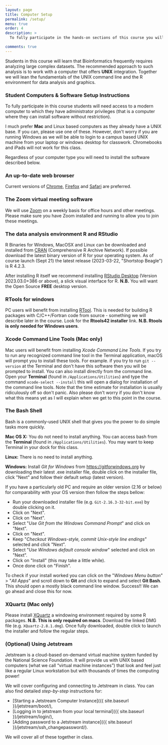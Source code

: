 ```yaml
---
layout: page
title: Computer Setup 
permalink: /setup/
menu: true
order: 4
description: > 
  To fully participate in the hands-on sections of this course you will need access to the software described below on your **own laptop**. Note that you may need Administrator privileges/permissions to install some of these.

comments: true
---
```


Students in this course will learn that Bioinformatics frequently requires analyzing large complex datasets. The recommended approach to such analysis is to work with a computer that offers **UNIX** integration. Together we will lean the fundamentals of the UNIX command line and the R environment for data analysis and graphics.


### Student Computers & Software Setup Instructions
To fully participate in this course students will need access to a modern computer to which they have administrator privileges (that is a computer where they can install software without restriction).  

I much prefer **Mac** and Linux based computers as they already have a UNIX base.  If you can, please use one of these.  However, don't worry if you are running Windows as we will be able to login to a campus based UNIX machine from your laptop or windows desktop for classwork. Chromebooks and iPads will not work for this class.

Regardless of your computer type you will need to install the software described below.

### An up-to-date **web browser** 
Current versions of [Chrome](https://www.google.com/chrome/), [Firefox](http://www.mozilla.org/firefox/) and [Safari](Safari) are preferred.

### The Zoom virtual meeting software  
We will use [Zoom](https://ucsd.zoom.us) on a weekly basis for office hours and other meetings. Please make sure you have Zoom installed and running to allow you to join these meetings.   

### The data analysis environment **R** and **RStudio**
R Binaries for Windows, MacOSX and Linux can be downloaded and installed from [CRAN](http://cran.r-project.org/index.html) (Comprehensive R Archive Network). If possible download the latest binary version of R for your operating system. As of course launch (Sept 21) the latest release (2023-03-22, "Shortstop Beagle") is R 4.2.3.

After installing R itself we recommend installing [RStudio Desktop](https://www.rstudio.com/products/rstudio/download/#download) (Version 2023.03.0+386 or above), a slick visual interface for R. **N.B.** You will want the Open Source **FREE** desktop version.


### RTools for windows
PC users will benefit from installing [RTool](https://cran.r-project.org/bin/windows/Rtools/). This is needed for building R packages with C/C++/Fortran code from source - something we will describe later in the course. Look for the **Rtools42 installer** link. **N.B. Rtools is only needed for Windows users**.  


### Xcode Command Line Tools (Mac only)
Mac users will benefit from installing *Xcode Command Line Tools*. If you try to run any recognized command line tool in the Terminal application, macOS will prompt you to install these tools. For example. if you try to run `git --version` at the Terminal and don't have this software then you will be prompted to install. You can also install directly from the command line. Open your **Terminal** (found in `/Applications/Utilities`) and type the command `xcode-select --install` this will open a dialog for installation of the command line tools. Note that the time estimate for installation is usually ridiculously off so don't panic.  Also please don't worry if you don't know what this means yet as I will explain when we get to this point in the course.  


### The Bash Shell
Bash is a commonly-used UNIX shell that gives you the power to do simple tasks more quickly.

**Mac OS X:** You do not need to install anything. You can access bash from the **Terminal** (found in `/Applications/Utilities`). You may want to keep Terminal in your dock for this class.

**Linux:** There is no need to install anything.

**Windows:** Install *Git for Windows* from <https://gitforwindows.org> by downloading their latest .exe installer file, double click on the installer file, click "Next" and follow their default setup (latest version).  

If you have a particularly old PC and require an older version (2.16 or below) for comparability with your OS version then follow the steps bellow:
- Run your downloaded installer file (e.g. `Git-2.16.3-32-bit.exe`) by double clicking on it.
- Click on "Next".
- Click on "Next".
- Select "*Use Git from the Windows Command Prompt*" and click on "Next".
- Click on "Next".
- Keep "*Checkout Windows-style, commit Unix-style line endings*" selected and click "Next".
- Select "*Use Windows default console window*" selected and click on "Next".
- Click on "Install" (this may take a little while).
- Once done click on "Finish".

To check if your install worked you can click on the "*Windows Menu button*" > "*All Apps*" and scroll down to **Git** and click to expand and select **Git Bash**. This should open a mostly black command line window. Success!! We can go ahead and close this for now.    

### XQuartz (Mac only)
Please install [XQuartz](https://www.xquartz.org) a windowing environment required by some R packages. **N.B. This is only required on macs**. Download the linked DMG file (e.g. `XQuartz-2.8.1.dmg`). Once fully downloaded, double click to launch the installer and follow the regular steps.





<!-- 
### Text Editor
When you're writing code, it's nice to have a text editor that is optimized for writing code, with features like automatic color-coding of key words. The default text editor on Mac OS X and Linux is usually set to Vim, which is not famous for being intuitive. if you accidentally find yourself stuck in it, try typing the **escape key**, followed by **:q!** (colon, lower-case 'q', exclamation mark), then hitting Return to return to the shell. Nano is a basic editor and the default that we will use during this course. 


**Mac OS X:** nano should be pre-installed.

**Linux:** nano should be pre-installed.

**Windows:** Nano can be installed as a plugin to mobaxterm (see above). First start mobaxterm and then in the mobaxterm terminal type: `mobapt` Pressing Return will bring up a panel listing available additions. Please select **nano** by clicking on its entry and then the “Install/Update” button.
 --> 

### (Optional) Using Jetstream

Jetstream is a cloud-based on-demand virtual machine system funded by the National Science Foundation. It will provide us with UNIX based computers (what we call “virtual machine instances”) that look and feel just like a regular Linux workstation but with thousands of times the computing power!  

We will cover configuring and connecting to Jetstream in class. You can also find detailed *step-by-step* instructions for:

 - [Starting a Jetstream Computer Instance]({{ site.baseurl }}/jetstream/boot/),
 - [Logging in to jetstream from your local terminal]({{ site.baseurl }}/jetstream/login/),
 - [Adding password to a Jetstream instance]({{ site.baseurl }}/jetstream/ssh_changepassword/). 

We will cover all of these together in class.  

<!--- Still to complete...
### Why this class

### The semi-flipped classroom
-->
